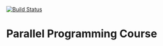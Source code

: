 [![Build Status](https://travis-ci.com/learning-process/parallel_programming_course.svg?branch=master)](https://travis-ci.com/learning-process/parallel_programming_course)
# Parallel Programming Course
